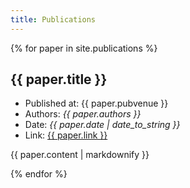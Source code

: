 ```yaml
---
title: Publications
---
```

{% for paper in site.publications %}

  <h2>{{ paper.title }}</h2>

  <ul>

  <li>Published at: {{ paper.pubvenue }}</li>
  <li>Authors: <i>{{ paper.authors }}</i></li>
  <li>Date: <i>{{ paper.date | date_to_string }}</i></li>
  <li>Link: <a href="{{ paper.link }}">{{ paper.link }}</a></li>

  </ul>

  <p>{{ paper.content | markdownify }}</p>

{% endfor %}
